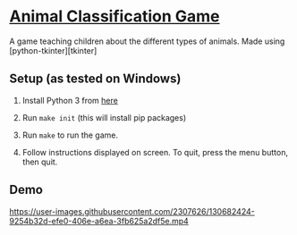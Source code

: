 [Animal Classification Game](https://github.com/ZSyeda1/12SDD-AT2)
===============

A game teaching children about the different types of animals. Made using [python-tkinter][tkinter]

[pygame]: [http://www.pygame.org](https://docs.python.org/3/library/tkinter.html)


Setup (as tested on Windows)
---------------------------

1. Install Python 3 from [here](https://www.python.org/downloads/) 

2. Run `make init` (this will install pip packages)

3. Run `make` to run the game.

4. Follow instructions displayed on screen. To quit, press the menu button, then quit.


Demo
----------

https://user-images.githubusercontent.com/2307626/130682424-9254b32d-efe0-406e-a6ea-3fb625a2df5e.mp4
